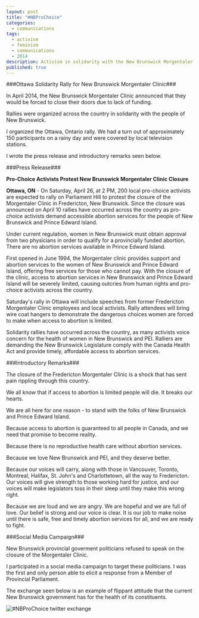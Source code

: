 ```yaml
---
layout: post
title: "#NBProChoice"
categories: 
  - communications
tags: 
  - activism
  - feminism
  - communications
  - 2014
description: Activism in solidarity with the New Brunswick Morgentaler Clinic
published: true
---
```


###Ottawa Solidarity Rally for New Brunswick Morgentaler Clinic###

In April 2014, the New Brunswick Morgentaler Clinic announced that they would be forced to close their doors due to lack of funding. 

Rallies were organized across the country in solidarity with the people of New Brunswick. 

I organized the Ottawa, Ontario rally. We had a turn out of approximately 150 participants on a rainy day and were covered by local television stations. 

I wrote the press release and introductory remarks seen below. 

###Press Release###

**Pro-Choice Activists Protest New Brunswick Morgentaler Clinic Closure**

**Ottawa, ON** - On Saturday, April 26, at 2 PM, 200 local pro-choice activists are expected to rally on Parliament Hill to protest the closure of the Morgentaler Clinic in Fredericton, New Brunswick. Since the closure was announced on April 10 rallies have occurred across the country as pro-choice activists demand accessible abortion services for the people of New Brunswick and Prince Edward Island.

Under current regulation, women in New Brunswick must obtain approval from two physicians in order to qualify for a provincially funded abortion. There are no abortion services available in Prince Edward Island.

First opened in June 1994, the Morgentaler clinic provides support and abortion services to the women of New Brunswick and Prince Edward Island, offering free services for those who cannot pay. With the closure of the clinic, access to abortion services in New Brunswick and Prince Edward Island will be severely limited, causing outcries from human rights and pro-choice activists across the country.

Saturday's rally in Ottawa will include speeches from former Fredericton Morgentaler Clinic employees and local activists. Rally attendees will bring wire coat hangers to demonstrate the dangerous choices women are forced to make when access to abortion is limited.

Solidarity rallies have occurred across the country, as many activists voice concern for the health of women in New Brunswick and PEI. Ralliers are demanding the New Brunswick Legislature comply with the Canada Health Act and provide timely, affordable access to abortion services.

###Introductory Remarks###

The closure of the Fredericton Morgentaler Clinic is a shock that has sent pain rippling through this country.

We all know that if access to abortion is limited people will die. It breaks our hearts.

We are all here for one reason - to stand with the folks of New Brunswick and Prince Edward Island.

Because access to abortion is guaranteed to all people in Canada, and we need that promise to become reality.

Because there is no reproductive health care without abortion services.

Because we love New Brunswick and PEI, and they deserve better.

Because our voices will carry, along with those in Vancouver, Toronto, Montreal, Halifax, St. John's and Charlottetown, all the way to Fredericton. Our voices will give strength to those working hard for justice, and our voices will make legislators toss in their sleep until they make this wrong right.

Because we are loud and we are angry. We are hopeful and we are full of love.  Our belief is strong and our voice is clear. It is our job to make noise until there is safe, free and timely abortion services for all, and we are ready to fight.

###Social Media Campaign###

New Brunswick provincial goverment politicians refused to speak on the closure of the Morgentaler Clinic. 

I participated in a social media campaign to target these politicians. I was the first and only person able to elicit a response from a Member of Provincial Parliament. 

The exchange seen below is an example of flippant attitude that the current New Brunswick government has for the health of its constituents.

![#NBProChoice twitter exchange](/http://nbprochoice.tumblr.com/image/87023959650)